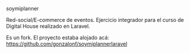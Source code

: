 soymiplanner

Red-social/E-commerce de eventos. Ejercicio integrador para el curso de Digital House realizado en Laravel.

Es un fork. El proyecto estaba alojado acá: https://github.com/gonzalonf/soymiplannerlaravel
